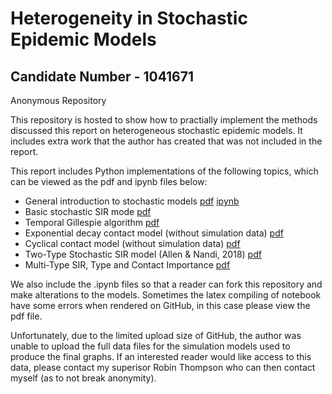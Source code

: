 # Heterogeneity in Stochastic Epidemic Models
## Candidate Number -  1041671

Anonymous Repository

This repository is hosted to show how to practially implement the methods discussed this report on heterogeneous stochastic epidemic models. It includes extra work that the author has created that was not included in the report. 

This report includes Python implementations of the following topics, which can be viewed as the pdf and ipynb files below:
- General introduction to stochastic models [pdf](https://github.com/thomasarmstrong98/epidemic_modelling/blob/master/pdf_of_notebooks/intro_stochastic_models.pdf) [ipynb]()
- Basic stochastic SIR mode [pdf](https://github.com/thomasarmstrong98/epidemic_modelling/blob/master/pdf_of_notebooks/basic_stochastic_sir.pdf)
- Temporal Gillespie algorithm [pdf](https://github.com/thomasarmstrong98/epidemic_modelling/blob/master/pdf_of_notebooks/time_dependent_gillespie.pdf)
- Exponential decay contact model (without simulation data) [pdf](https://github.com/thomasarmstrong98/epidemic_modelling/blob/master/pdf_of_notebooks/exponential_contact_model.pdf)
- Cyclical contact model (without simulation data) [pdf](https://github.com/thomasarmstrong98/epidemic_modelling/blob/master/pdf_of_notebooks/cosine_contact_model.pdf)
- Two-Type Stochastic SIR model (Allen & Nandi, 2018) [pdf](https://github.com/thomasarmstrong98/epidemic_modelling/blob/master/pdf_of_notebooks/stochastic_two_group_model.pdf)
- Multi-Type SIR, Type and Contact Importance [pdf](https://github.com/thomasarmstrong98/epidemic_modelling/blob/master/pdf_of_notebooks/e_val_multi_group_model.pdf)

We also include the .ipynb files so that a reader can fork this repository and make alterations to the models. Sometimes the latex compiling of notebook have some errors when rendered on GitHub, in this case please view the pdf file.

Unfortunately, due to the limited upload size of GitHub, the author was unable to upload the full data files for the simulation models used to produce the final graphs. If an interested reader would like access to this data, please contact my superisor Robin Thompson who can then contact myself (as to not break anonymity). 
